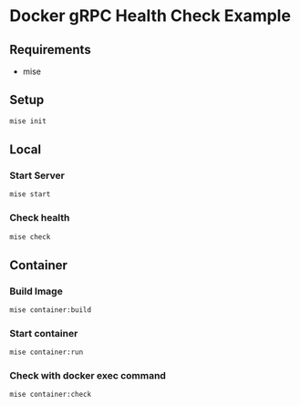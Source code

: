 # Docker gRPC Health Check Example

## Requirements

- mise

## Setup

```sh
mise init
```

## Local

### Start Server

```sh
mise start
```

### Check health

```sh
mise check
```

## Container

### Build Image

```sh
mise container:build
```

### Start container

```sh
mise container:run
```

### Check with docker exec command

```sh
mise container:check
```
